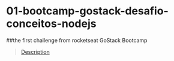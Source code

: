 # 01-bootcamp-gostack-desafio-conceitos-nodejs
##the first challenge from rocketseat GoStack Bootcamp
>[Description](https://github.com/rocketseat-education/bootcamp-gostack-desafios/tree/master/desafio-conceitos-nodejs)
